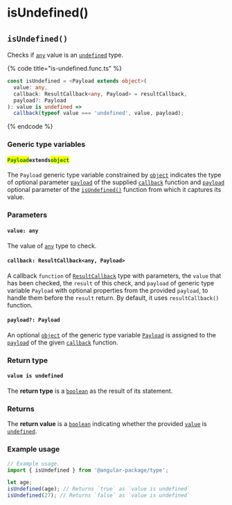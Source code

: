 # isUndefined()

## ​`isUndefined()`

Checks if [`any`](https://www.typescriptlang.org/docs/handbook/2/everyday-types.html#any) value is an [`undefined`](https://developer.mozilla.org/en-US/docs/Glossary/undefined) type.

{% code title="is-undefined.func.ts" %}
```typescript
const isUndefined = <Payload extends object>(
  value: any,
  callback: ResultCallback<any, Payload> = resultCallback,
  payload?: Payload
): value is undefined =>
  callback(typeof value === 'undefined', value, payload);
```
{% endcode %}

### Generic type variables

#### <mark style="color:green;">**`Payload`**</mark>**`extends`**<mark style="color:green;">**`object`**</mark>

The `Payload` generic type variable constrained by [`object`](https://www.typescriptlang.org/docs/handbook/basic-types.html#object) indicates the type of optional parameter [`payload`](../types/resultcallback.md#payload-payload) of the supplied [`callback`](isundefined.md#callback-resultcallback-less-than-any-payload-greater-than) function and [`payload`](isundefined.md#payload-payload) optional parameter of the [`isUndefined()`](isundefined.md#isundefined) function from which it captures its value.

### Parameters

#### `value: any`

The value of [`any`](https://www.typescriptlang.org/docs/handbook/2/everyday-types.html#any) type to check.

#### `callback: ResultCallback<any, Payload>`

A callback `function` of [`ResultCallback`](../types/resultcallback.md) type with parameters, the `value` that has been checked, the `result` of this check, and `payload` of generic type variable `Payload` with optional properties from the provided `payload`, to handle them before the `result` return. By default, it uses `resultCallback()` function.

#### `payload?: Payload`

An optional [`object`](https://developer.mozilla.org/en-US/docs/Web/JavaScript/Reference/Global\_Objects/Object) of the generic type variable [`Payload`](isundefined.md#payloadextendsobject) is assigned to the [`payload`](../types/resultcallback.md#payload-payload) of the given [`callback`](isundefined.md#callback-resultcallback-less-than-any-payload-greater-than) function.

### Return type

#### `value is undefined`

The **return type** is a [`boolean`](https://www.typescriptlang.org/docs/handbook/basic-types.html#boolean) as the result of its statement.

### Returns

The **return value** is a [`boolean`](https://developer.mozilla.org/en-US/docs/Web/JavaScript/Reference/Global\_Objects/Boolean) indicating whether the provided [`value`](isundefined.md#value-any) is [`undefined`](https://developer.mozilla.org/en-US/docs/Glossary/undefined).

### Example usage

```typescript
// Example usage.
import { isUndefined } from '@angular-package/type';

let age;
isUndefined(age); // Returns `true` as `value is undefined`
isUndefined(27); // Returns `false` as `value is undefined`
```
